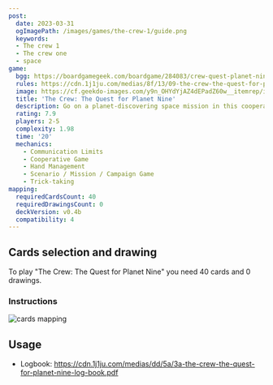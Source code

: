 ```yaml
---
post:
  date: 2023-03-31
  ogImagePath: /images/games/the-crew-1/guide.png
  keywords:
  - The crew 1
  - The crew one
  - space
game:
  bgg: https://boardgamegeek.com/boardgame/284083/crew-quest-planet-nine
  rules: https://cdn.1j1ju.com/medias/8f/13/09-the-crew-the-quest-for-planet-nine-rulebook.pdf
  image: https://cf.geekdo-images.com/y9n_OHYdYjAZ4dEPadZ60w__itemrep/img/gW8_xauBjezcGxnsT2cGgHPb6j4=/fit-in/246x300/filters:strip_icc()/pic5282281.png
  title: 'The Crew: The Quest for Planet Nine'
  description: Go on a planet-discovering space mission in this cooperative trick-taking game. 
  rating: 7.9
  players: 2-5
  complexity: 1.98
  time: '20'
  mechanics:
    - Communication Limits
    - Cooperative Game
    - Hand Management
    - Scenario / Mission / Campaign Game
    - Trick-taking 
mapping:
  requiredCardsCount: 40
  requiredDrawingsCount: 0
  deckVersion: v0.4b
  compatibility: 4
---
```


## Cards selection and drawing

To play "The Crew: The Quest for Planet Nine" you need 40 cards and 0 drawings.

### Instructions

![cards mapping](/images/games/the-crew-1/guide.png)

## Usage

- Logbook: <https://cdn.1j1ju.com/medias/dd/5a/3a-the-crew-the-quest-for-planet-nine-log-book.pdf>
